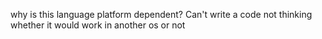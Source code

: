 why is this language platform dependent?
Can't write a code not thinking whether it would work in another os or not